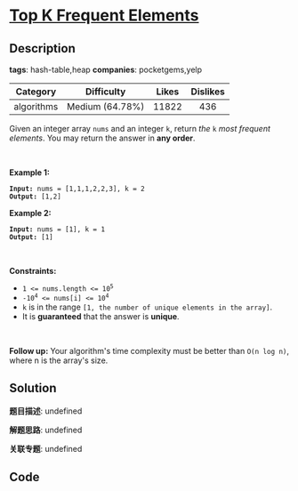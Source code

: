 # [Top K Frequent Elements](https://leetcode.com/problems/top-k-frequent-elements/description/)

## Description

**tags**: hash-table,heap
**companies**: pocketgems,yelp

| Category | Difficulty | Likes | Dislikes |
| :------: | :--------: | :---: | :------: |
| algorithms | Medium (64.78%) | 11822 | 436 |

<p>Given an integer array <code>nums</code> and an integer <code>k</code>, return <em>the</em> <code>k</code> <em>most frequent elements</em>. You may return the answer in <strong>any order</strong>.</p>

<p>&nbsp;</p>
<p><strong class="example">Example 1:</strong></p>
<pre><code><strong>Input:</strong> nums = [1,1,1,2,2,3], k = 2
<strong>Output:</strong> [1,2]</code></pre><p><strong class="example">Example 2:</strong></p>
<pre><code><strong>Input:</strong> nums = [1], k = 1
<strong>Output:</strong> [1]</code></pre>
<p>&nbsp;</p>
<p><strong>Constraints:</strong></p>

<ul>
	<li><code>1 &lt;= nums.length &lt;= 10<sup>5</sup></code></li>
	<li><code>-10<sup>4</sup> &lt;= nums[i] &lt;= 10<sup>4</sup></code></li>
	<li><code>k</code> is in the range <code>[1, the number of unique elements in the array]</code>.</li>
	<li>It is <strong>guaranteed</strong> that the answer is <strong>unique</strong>.</li>
</ul>

<p>&nbsp;</p>
<p><strong>Follow up:</strong> Your algorithm&#39;s time complexity must be better than <code>O(n log n)</code>, where n is the array&#39;s size.</p>



## Solution

**题目描述**: undefined

**解题思路**: undefined

**关联专题**: undefined

## Code